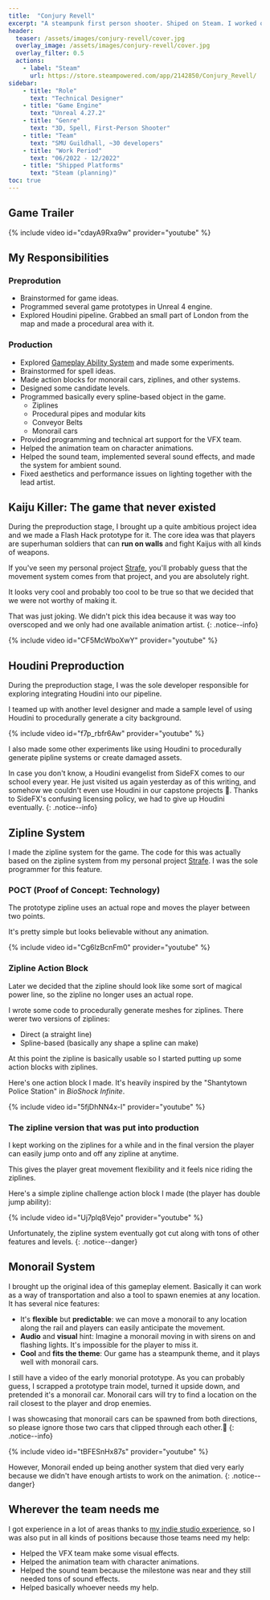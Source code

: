 ```yaml
---
title:  "Conjury Revell"
excerpt: "A steampunk first person shooter. Shiped on Steam. I worked on this project as a technical designer."
header:
  teaser: /assets/images/conjury-revell/cover.jpg
  overlay_image: /assets/images/conjury-revell/cover.jpg
  overlay_filter: 0.5
  actions:
    - label: "Steam"
      url: https://store.steampowered.com/app/2142850/Conjury_Revell/
sidebar:
    - title: "Role"
      text: "Technical Designer"
    - title: "Game Engine"
      text: "Unreal 4.27.2"
    - title: "Genre"
      text: "3D, Spell, First-Person Shooter"
    - title: "Team"
      text: "SMU Guildhall, ~30 developers"
    - title: "Work Period"
      text: "06/2022 - 12/2022"
    - title: "Shipped Platforms"
      text: "Steam (planning)"
toc: true
---
```


## Game Trailer

{% include video id="cdayA9Rxa9w" provider="youtube" %}

## My Responsibilities

### Preprodution

- Brainstormed for game ideas.
- Programmed several game prototypes in Unreal 4 engine.
- Explored Houdini pipeline. Grabbed an small part of London from the map and made a procedural area with it.

### Production

- Explored [Gameplay Ability System](https://docs.unrealengine.com/5.1/en-US/gameplay-ability-system-for-unreal-engine/) and made some experiments.
- Brainstormed for spell ideas.
- Made action blocks for monorail cars, ziplines, and other systems.
- Designed some candidate levels.
- Programmed basically every spline-based object in the game.
  - Ziplines
  - Procedural pipes and modular kits
  - Conveyor Belts
  - Monorail cars
- Provided programming and technical art support for the VFX team.
- Helped the animation team on character animations.
- Helped the sound team, implemented several sound effects, and made the system for ambient sound.
- Fixed aesthetics and performance issues on lighting together with the lead artist.

## Kaiju Killer: The game that never existed

During the preproduction stage, I brought up a quite ambitious project idea and we made a Flash Hack prototype for it. The core idea was that players are superhuman soldiers that can **run on walls** and fight Kaijus with all kinds of weapons.

If you've seen my personal project [Strafe](/personal_projects/strafe), you'll probably guess that the movement system comes from that project, and you are absolutely right.

It looks very cool and probably too cool to be true so that we decided that we were not worthy of making it.

That was just joking. We didn't pick this idea because it was way too overscoped and we only had one available animation artist.
{: .notice--info}

{% include video id="CF5McWboXwY" provider="youtube" %}

## Houdini Preproduction

During the preproduction stage, I was the sole developer responsible for exploring integrating Houdini into our pipeline.

I teamed up with another level designer and made a sample level of using Houdini to procedurally generate a city background.

{% include video id="f7p_rbfr6Aw" provider="youtube" %}

I also made some other experiments like using Houdini to procedurally generate pipline systems or create damaged assets.

In case you don't know, a Houdini evangelist from SideFX comes to our school every year. He just visited us again yesterday as of this writing, and somehow we couldn't even use Houdini in our capstone projects 🙂. Thanks to SideFX's confusing licensing policy, we had to give up Houdini eventually.
{: .notice--info}

## Zipline System

I made the zipline system for the game. The code for this was actually based on the zipline system from my personal project [Strafe](/personal_projects/strafe/). I was the sole programmer for this feature.

### POCT (Proof of Concept: Technology)

The prototype zipline uses an actual rope and moves the player between two points.

It's pretty simple but looks believable without any animation.

{% include video id="Cg6lzBcnFm0" provider="youtube" %}

### Zipline Action Block

Later we decided that the zipline should look like some sort of magical power line, so the zipline no longer uses an actual rope.

I wrote some code to procedurally generate meshes for ziplines. There werer two versions of ziplines:

- Direct (a straight line)
- Spline-based (basically any shape a spline can make)

At this point the zipline is basically usable so I started putting up some action blocks with ziplines.

Here's one action block I made. It's heavily inspired by the "Shantytown Police Station" in *BioShock Infinite*.

{% include video id="5fjDhNN4x-I" provider="youtube" %}

### The zipline version that was put into production

I kept working on the ziplines for a while and in the final version the player can easily jump onto and off any zipline at anytime.

This gives the player great movement flexibility and it feels nice riding the ziplines.

Here's a simple zipline challenge action block I made (the player has double jump ability):

{% include video id="Uj7plq8Vejo" provider="youtube" %}

Unfortunately, the zipline system eventually got cut along with tons of other features and levels.
{: .notice--danger}

## Monorail System

I brought up the original idea of this gameplay element. Basically it can work as a way of transportation and also a tool to spawn enemies at any location. It has several nice features:

- It's **flexible** but **predictable**: we can move a monorail to any location along the rail and players can easily anticipate the movement.
- **Audio** and **visual** hint: Imagine a monorail moving in with sirens on and flashing lights. It's impossible for the player to miss it.
- **Cool** and **fits the theme**: Our game has a steampunk theme, and it plays well with monorail cars.

I still have a video of the early monorial prototype. As you can probably guess, I scrapped a prototype train model, turned it upside down, and pretended it's a monorail car. Monorail cars will try to find a location on the rail closest to the player and drop enemies.

I was showcasing that monorail cars can be spawned from both directions, so please ignore those two cars that clipped through each other.🙂
{: .notice--info}

{% include video id="tBFESnHx87s" provider="youtube" %}

However, Monorail ended up being another system that died very early because we didn't have enough artists to work on the animation.
{: .notice--danger}

## Wherever the team needs me

I got experience in a lot of areas thanks to [my indie studio experience](/shipped_games/brain-machine), so I was also put in all kinds of positions because those teams need my help:

- Helped the VFX team make some visual effects.
- Helped the animation team with character animations.
- Helped the sound team because the milestone was near and they still needed tons of sound effects.
- Helped basically whoever needs my help.
